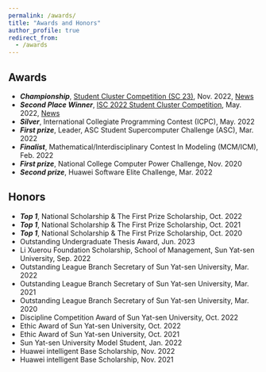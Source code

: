 ```yaml
---
permalink: /awards/
title: "Awards and Honors"
author_profile: true
redirect_from: 
  - /awards
---
```


## Awards
- ***Championship***, [Student Cluster Competition (SC 23)](https://studentclustercompetition.us/), Nov. 2022, [News](https://www.sysu.edu.cn/news/info/2161/825941.htm)
- ***Second Place Winner***, [ISC 2022 Student Cluster Competition](https://www.isc-hpc.com/student-cluster-competition.html), May. 2022, [News]([https://www.sysu.edu.cn/news/info/2161/825941.htm](https://www.sysu.edu.cn/news/info/2161/825941.htm))
- ***Silver***, International Collegiate Programming Contest (ICPC), May. 2022
- ***First prize***, Leader, ASC Student Supercomputer Challenge (ASC), Mar. 2022
- ***Finalist***, Mathematical/Interdisciplinary Contest In Modeling (MCM/ICM), Feb. 2022
- ***First prize***, National College Computer Power Challenge, Nov. 2020
- ***Second prize***, Huawei Software Elite Challenge, Mar. 2022

## Honors
- ***Top 1***, National Scholarship & The First Prize Scholarship, Oct. 2022
- ***Top 1***, National Scholarship & The First Prize Scholarship, Oct. 2021
- ***Top 1***, National Scholarship & The First Prize Scholarship, Oct. 2020
- Outstanding Undergraduate Thesis Award, Jun. 2023
- Li Xuerou Foundation Scholarship, School of Management, Sun Yat-sen University, Sep. 2022
- Outstanding League Branch Secretary of Sun Yat-sen University, Mar. 2022
- Outstanding League Branch Secretary of Sun Yat-sen University, Mar. 2021
- Outstanding League Branch Secretary of Sun Yat-sen University, Mar. 2020
- Discipline Competition Award of Sun Yat-sen University, Oct. 2022
- Ethic Award of Sun Yat-sen University, Oct. 2022
- Ethic Award of Sun Yat-sen University, Oct. 2021
- Sun Yat-sen University Model Student, Jan. 2022
- Huawei intelligent Base Scholarship, Nov. 2022
- Huawei intelligent Base Scholarship, Nov. 2021
